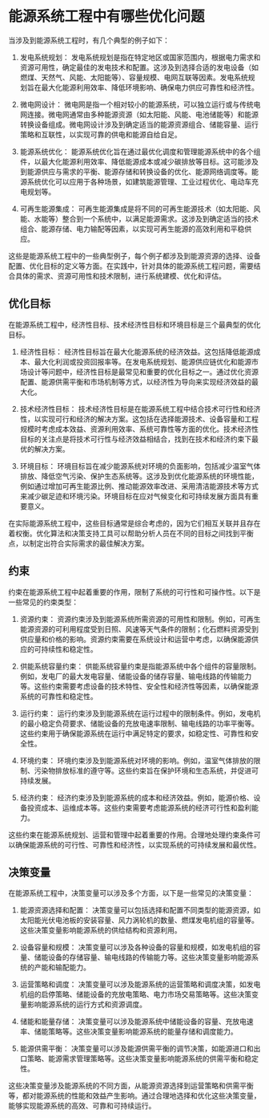 # 能源系统工程中有哪些优化问题

当涉及到能源系统工程时，有几个典型的例子如下：

1. 发电系统规划：
   发电系统规划是指在特定地区或国家范围内，根据电力需求和资源可用性，确定最佳的发电技术和配置。这涉及到选择合适的发电设备（如燃煤、天然气、风能、太阳能等）、容量规模、电网互联等因素。发电系统规划旨在最大化能源利用效率、降低环境影响、确保电力供应可靠性和经济性。

2. 微电网设计：
   微电网是指一个相对较小的能源系统，可以独立运行或与传统电网连接。微电网通常由多种能源资源（如太阳能、风能、电池储能等）和能源转换设备组成。微电网设计涉及到确定适当的能源资源组合、储能容量、运行策略和互联性，以实现可靠的供电和能源自给自足。

3. 能源系统优化：
   能源系统优化旨在通过最优化调度和管理能源系统中的各个组件，以最大化能源利用效率、降低能源成本或减少碳排放等目标。这可能涉及到能源供应与需求的平衡、能源存储和转换设备的优化、能源网络调度等。能源系统优化可以应用于各种场景，如建筑能源管理、工业过程优化、电动车充电规划等。

4. 可再生能源集成：
   可再生能源集成是将不同的可再生能源技术（如太阳能、风能、水能等）整合到一个系统中，以满足能源需求。这涉及到确定适当的技术组合、能源存储、电力输配等因素，以实现可再生能源的高效利用和平稳供应。

这些是能源系统工程中的一些典型例子，每个例子都涉及到能源资源的选择、设备配置、优化目标的定义等方面。在实践中，针对具体的能源系统工程问题，需要结合具体的需求、资源可用性和技术限制，进行系统建模、优化和评估。

## 优化目标
在能源系统工程中，经济性目标、技术经济性目标和环境目标是三个最典型的优化目标。

1. 经济性目标：
   经济性目标旨在最大化能源系统的经济效益。这包括降低能源成本、最大化利润或投资回报率等。在发电系统规划、能源供应链优化和能源市场设计等问题中，经济性目标是最常见和重要的优化目标之一。通过优化资源配置、能源供需平衡和市场机制等方式，以经济性为导向来实现经济效益的最大化。

2. 技术经济性目标：
   技术经济性目标是在能源系统工程中结合技术可行性和经济性，以实现可行和经济的解决方案。这包括在选择能源技术、设备容量和工程规模时考虑成本效益、资源利用效率、系统可靠性等方面的优化。技术经济性目标的关注点是将技术可行性与经济效益相结合，找到在技术和经济约束下最优的解决方案。

3. 环境目标：
   环境目标旨在减少能源系统对环境的负面影响，包括减少温室气体排放、降低空气污染、保护生态系统等。这涉及到优化能源系统的环境性能，例如通过增加可再生能源比例、推动能源效率改进、采用清洁能源技术等方式来减少碳足迹和环境污染。环境目标在应对气候变化和可持续发展方面具有重要意义。

  
在实际能源系统工程中，这些目标通常是综合考虑的，因为它们相互关联并且存在着权衡。优化算法和决策支持工具可以帮助分析人员在不同的目标之间找到平衡点，以制定出符合实际需求的最佳解决方案。 
   
## 约束
   约束在能源系统工程中起着重要的作用，限制了系统的可行性和可操作性。以下是一些常见的约束类型：

1. 资源约束：
   资源约束涉及到能源系统所需资源的可用性和限制。例如，可再生能源资源的可利用程度受到日照、风速等天气条件的限制；化石燃料资源受到供应量和价格的影响。资源约束需要在系统设计和运营中考虑，以确保能源供应的可持续性和稳定性。

2. 供能系统容量约束：
   供能系统容量约束是指能源系统中各个组件的容量限制。例如，发电厂的最大发电容量、储能设备的储存容量、输电线路的传输能力等。这些约束需要考虑设备的技术特性、安全性和经济性等因素，以确保能源系统的可靠性和稳定性。

3. 运行约束：
   运行约束涉及到能源系统在运行过程中的限制条件。例如，发电机的最小稳定负荷要求、储能设备的充放电速率限制、输电线路的功率平衡等。这些约束用于确保能源系统在运行中满足特定的要求，如稳定性、可靠性和安全性。

4. 环境约束：
   环境约束涉及到能源系统对环境的影响。例如，温室气体排放的限制、污染物排放标准的遵守等。这些约束旨在保护环境和生态系统，并促进可持续发展。

5. 经济约束：
   经济约束涉及到能源系统的成本和经济效益。例如，能源价格、设备投资成本、运维成本等。这些约束需要考虑能源系统的经济可行性和盈利能力。

这些约束在能源系统规划、运营和管理中起着重要的作用。合理地处理约束条件可以确保能源系统的可行性、可靠性和经济性，以实现系统的可持续发展和最优性。


## 决策变量
在能源系统工程中，决策变量可以涉及多个方面，以下是一些常见的决策变量：

1. 能源资源选择和配置：
   决策变量可以包括选择和配置不同类型的能源资源，如太阳能光伏电池板的安装容量、风力涡轮机的数量、燃煤发电机组的容量等。这些决策变量影响能源系统的供给结构和资源利用。

2. 设备容量和规模：
   决策变量可以涉及各种设备的容量和规模，如发电机组的容量、储能设备的存储容量、输电线路的传输能力等。这些决策变量影响能源系统的产能和输配能力。

3. 运营策略和调度：
   决策变量可以涉及能源系统的运营策略和调度决策，如发电机组的启停策略、储能设备的充放电策略、电力市场交易策略等。这些决策变量影响能源系统的运行方式和资源调度。

4. 储能和能量存储：
   决策变量可以涉及能源系统中储能设备的容量、充放电速率、储能策略等。这些决策变量影响能源系统的能量存储和调度能力。

5. 能源供需平衡：
   决策变量可以涉及能源供需平衡的调节决策，如能源进口和出口策略、能源需求管理策略等。这些决策变量影响能源系统的供需平衡和稳定性。

这些决策变量涉及能源系统的不同方面，从能源资源选择到运营策略和供需平衡等，都对能源系统的性能和效益产生影响。通过合理地选择和优化这些决策变量，能够实现能源系统的高效、可靠和可持续运行。


